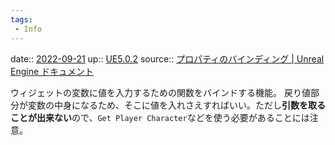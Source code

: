 ```yaml
---
tags:
 - Info
---
```


date:: [2022-09-21](Daily_Note/2022-09-21.md)
up:: [UE5.0.2](../Bar/App/UE5.0.2.md)
source:: [プロパティのバインディング | Unreal Engine ドキュメント](https://docs.unrealengine.com/4.26/ja/InteractiveExperiences/UMG/UserGuide/PropertyBinding/)

ウィジェットの変数に値を入力するための関数をバインドする機能。
戻り値部分が変数の中身になるため、そこに値を入れさえすればいい。ただし**引数を取ることが出来ない**ので、`Get Player Character`などを使う必要があることには注意。